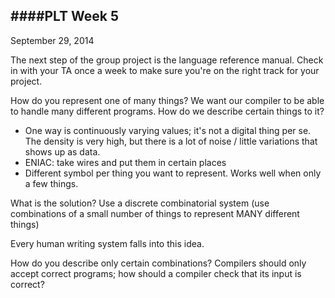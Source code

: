 ####PLT Week 5
---
September 29, 2014

The next step of the group project is the language reference manual. Check in with your TA once a week to make sure you're on the right track for your project. 

How do you represent one of many things? We want our compiler to be able to handle many different programs. How do we describe certain things to it? 

- One way is continuously varying values; it's not a digital thing per se. The density is very high, but there is a lot of noise / little variations that shows up as data. 
- ENIAC: take wires and put them in certain places
- Different symbol per thing you want to represent. Works well when only a few things. 

What is the solution? Use a discrete combinatorial system (use combinations of a small number of things to represent MANY different things)

Every human writing system falls into this idea.

How do you describe only certain combinations? 
Compilers should only accept correct programs; how should a compiler check that its input is correct?
